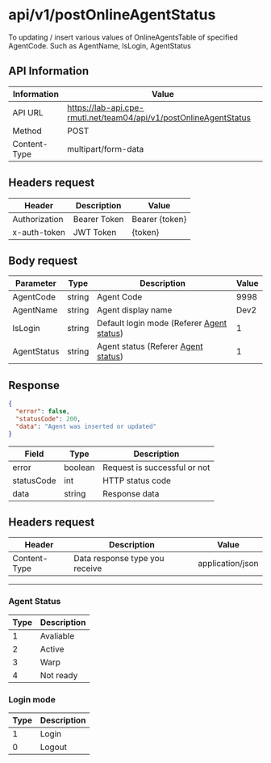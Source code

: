 # api/v1/postOnlineAgentStatus

To updating / insert various values of OnlineAgentsTable of specified AgentCode. Such as AgentName, IsLogin, AgentStatus

## API Information

| Information  | Value                                                             |
| ------------ | ----------------------------------------------------------------- |
| API URL      | https://lab-api.cpe-rmutl.net/team04/api/v1/postOnlineAgentStatus |
| Method       | POST                                                              |
| Content-Type | multipart/form-data                                               |

## Headers request

| Header        | Description  | Value          |
| ------------- | ------------ | -------------- |
| Authorization | Bearer Token | Bearer {token} |
| x-auth-token  | JWT Token    | {token}        |

## Body request

| Parameter   | Type   | Description                                              | Value |
| ----------- | ------ | -------------------------------------------------------- | ----- |
| AgentCode   | string | Agent Code                                               | 9998  |
| AgentName   | string | Agent display name                                       | Dev2  |
| IsLogin     | string | Default login mode (Referer [Agent status](#login-mode)) | 1     |
| AgentStatus | string | Agent status (Referer [Agent status](#agent-status))     | 1     |

## Response

```json
{
  "error": false,
  "statusCode": 200,
  "data": "Agent was inserted or updated"
}
```

| Field      | Type    | Description                  |
| ---------- | ------- | ---------------------------- |
| error      | boolean | Request is successful or not |
| statusCode | int     | HTTP status code             |
| data       | string  | Response data                |

## Headers request

| Header       | Description                    | Value            |
| ------------ | ------------------------------ | ---------------- |
| Content-Type | Data response type you receive | application/json |

---

### Agent Status

| Type | Description |
| ---- | ----------- |
| 1    | Avaliable   |
| 2    | Active      |
| 3    | Warp        |
| 4    | Not ready   |

### Login mode

| Type | Description |
| ---- | ----------- |
| 1    | Login       |
| 0    | Logout      |